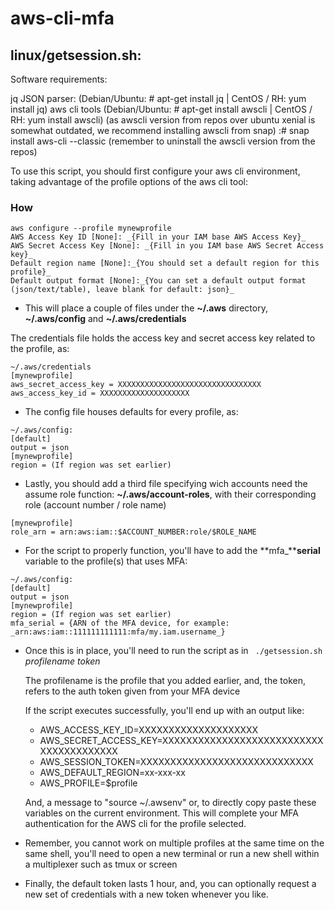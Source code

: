 # aws-cli-mfa

## linux/getsession.sh: 

Software requirements:

jq JSON parser: (Debian/Ubuntu: # apt-get install jq | CentOS / RH: yum install jq)
aws cli tools (Debian/Ubuntu: # apt-get install awscli | CentOS / RH: yum install awscli)
(as awscli version from repos over ubuntu xenial is somewhat outdated, we recommend installing awscli from snap)
:# snap install aws-cli --classic (remember to uninstall the awscli version from the repos)
  
To use this script, you should first configure your aws cli environment, taking advantage of the 
profile options of the aws cli tool:

### How

```shell
aws configure --profile mynewprofile
AWS Access Key ID [None]: _{Fill in your IAM base AWS Access Key}_
AWS Secret Access Key [None]: _{Fill in you IAM base AWS Secret Access key}_
Default region name [None]:_{You should set a default region for this profile}_
Default output format [None]:_{You can set a default output format (json/text/table), leave blank for default: json}_

```

- This will place a couple of files under the **~/.aws** directory, **~/.aws/config** and **~/.aws/credentials**

The credentials file holds the access key and secret access key related to the profile, as:

```shell
~/.aws/credentials
[mynewprofile]
aws_secret_access_key = XXXXXXXXXXXXXXXXXXXXXXXXXXXXXXXX
aws_access_key_id = XXXXXXXXXXXXXXXXXXXX
```

- The config file houses defaults for every profile, as:

```shell
~/.aws/config:
[default]
output = json
[mynewprofile]
region = (If region was set earlier)
```
- Lastly, you should add a third file specifying wich accounts need the assume role function: **~/.aws/account-roles**, with their corresponding role (account number / role name)

```shell
[mynewprofile]
role_arn = arn:aws:iam::$ACCOUNT_NUMBER:role/$ROLE_NAME
```
- For the script to properly function, you'll have to add the **mfa_****serial** variable to the profile(s) that uses MFA:
 
```shell
~/.aws/config:
[default]
output = json
[mynewprofile]
region = (If region was set earlier)
mfa_serial = {ARN of the MFA device, for example: _arn:aws:iam::111111111111:mfa/my.iam.username_}
```

- Once this is in place, you'll need to run the script as in ``` ./getsession.sh``` _profilename_ _token_

  The profilename is the profile that you added earlier, and, the token, refers to the auth token given from your MFA device

  If the script executes successfully, you'll end up with an output like:

  * AWS_ACCESS_KEY_ID=XXXXXXXXXXXXXXXXXXXX
  * AWS_SECRET_ACCESS_KEY=XXXXXXXXXXXXXXXXXXXXXXXXXXXXXXXXXXXXXXXX
  * AWS_SESSION_TOKEN=XXXXXXXXXXXXXXXXXXXXXXXXXXXXX
  * AWS_DEFAULT_REGION=xx-xxx-xx
  * AWS_PROFILE=$profile

  And, a message to "source  ~/.awsenv" or, to directly copy paste these variables on the current environment. This will complete your
  MFA authentication for the AWS cli for the profile selected.

- Remember, you cannot work on multiple profiles at the same time on the same shell, you'll need to open a new terminal or run a new shell
  within a multiplexer such as tmux or screen

- Finally, the default token lasts 1 hour, and, you can optionally request a new set of credentials with a new token whenever you like.
